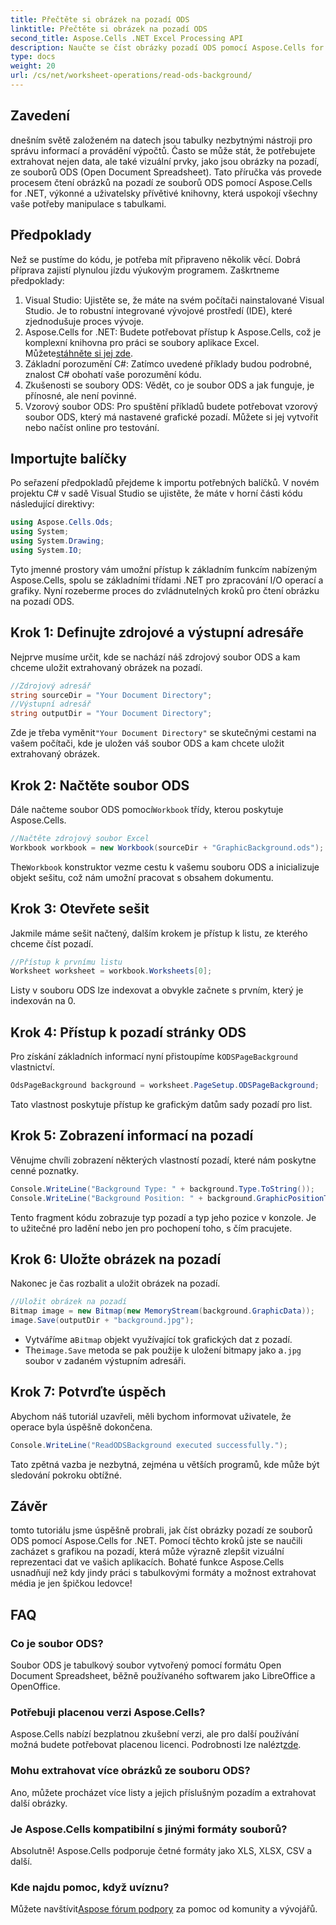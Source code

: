 ```yaml
---
title: Přečtěte si obrázek na pozadí ODS
linktitle: Přečtěte si obrázek na pozadí ODS
second_title: Aspose.Cells .NET Excel Processing API
description: Naučte se číst obrázky pozadí ODS pomocí Aspose.Cells for .NET s tímto komplexním, podrobným návodem. Ideální pro vývojáře a nadšence.
type: docs
weight: 20
url: /cs/net/worksheet-operations/read-ods-background/
---
```

## Zavedení
dnešním světě založeném na datech jsou tabulky nezbytnými nástroji pro správu informací a provádění výpočtů. Často se může stát, že potřebujete extrahovat nejen data, ale také vizuální prvky, jako jsou obrázky na pozadí, ze souborů ODS (Open Document Spreadsheet). Tato příručka vás provede procesem čtení obrázků na pozadí ze souborů ODS pomocí Aspose.Cells for .NET, výkonné a uživatelsky přívětivé knihovny, která uspokojí všechny vaše potřeby manipulace s tabulkami.
## Předpoklady
Než se pustíme do kódu, je potřeba mít připraveno několik věcí. Dobrá příprava zajistí plynulou jízdu výukovým programem. Zaškrtneme předpoklady:
1. Visual Studio: Ujistěte se, že máte na svém počítači nainstalované Visual Studio. Je to robustní integrované vývojové prostředí (IDE), které zjednodušuje proces vývoje.
2.  Aspose.Cells for .NET: Budete potřebovat přístup k Aspose.Cells, což je komplexní knihovna pro práci se soubory aplikace Excel. Můžete[stáhněte si jej zde](https://releases.aspose.com/cells/net/).
3. Základní porozumění C#: Zatímco uvedené příklady budou podrobné, znalost C# obohatí vaše porozumění kódu.
4. Zkušenosti se soubory ODS: Vědět, co je soubor ODS a jak funguje, je přínosné, ale není povinné.
5. Vzorový soubor ODS: Pro spuštění příkladů budete potřebovat vzorový soubor ODS, který má nastavené grafické pozadí. Můžete si jej vytvořit nebo načíst online pro testování.
## Importujte balíčky
Po seřazení předpokladů přejdeme k importu potřebných balíčků. V novém projektu C# v sadě Visual Studio se ujistěte, že máte v horní části kódu následující direktivy:
```csharp
using Aspose.Cells.Ods;
using System;
using System.Drawing;
using System.IO;
```
Tyto jmenné prostory vám umožní přístup k základním funkcím nabízeným Aspose.Cells, spolu se základními třídami .NET pro zpracování I/O operací a grafiky.
Nyní rozeberme proces do zvládnutelných kroků pro čtení obrázku na pozadí ODS. 
## Krok 1: Definujte zdrojové a výstupní adresáře
Nejprve musíme určit, kde se nachází náš zdrojový soubor ODS a kam chceme uložit extrahovaný obrázek na pozadí.
```csharp
//Zdrojový adresář
string sourceDir = "Your Document Directory";
//Výstupní adresář
string outputDir = "Your Document Directory";
```
Zde je třeba vyměnit`"Your Document Directory"` se skutečnými cestami na vašem počítači, kde je uložen váš soubor ODS a kam chcete uložit extrahovaný obrázek.
## Krok 2: Načtěte soubor ODS 
 Dále načteme soubor ODS pomocí`Workbook` třídy, kterou poskytuje Aspose.Cells.
```csharp
//Načtěte zdrojový soubor Excel
Workbook workbook = new Workbook(sourceDir + "GraphicBackground.ods");
```
 The`Workbook` konstruktor vezme cestu k vašemu souboru ODS a inicializuje objekt sešitu, což nám umožní pracovat s obsahem dokumentu.
## Krok 3: Otevřete sešit 
Jakmile máme sešit načtený, dalším krokem je přístup k listu, ze kterého chceme číst pozadí.
```csharp
//Přístup k prvnímu listu
Worksheet worksheet = workbook.Worksheets[0];
```
Listy v souboru ODS lze indexovat a obvykle začnete s prvním, který je indexován na 0.
## Krok 4: Přístup k pozadí stránky ODS 
 Pro získání základních informací nyní přistoupíme k`ODSPageBackground` vlastnictví.
```csharp
OdsPageBackground background = worksheet.PageSetup.ODSPageBackground;
```
Tato vlastnost poskytuje přístup ke grafickým datům sady pozadí pro list.
## Krok 5: Zobrazení informací na pozadí
Věnujme chvíli zobrazení některých vlastností pozadí, které nám poskytne cenné poznatky.
```csharp
Console.WriteLine("Background Type: " + background.Type.ToString());
Console.WriteLine("Background Position: " + background.GraphicPositionType.ToString());
```
Tento fragment kódu zobrazuje typ pozadí a typ jeho pozice v konzole. Je to užitečné pro ladění nebo jen pro pochopení toho, s čím pracujete.
## Krok 6: Uložte obrázek na pozadí 
Nakonec je čas rozbalit a uložit obrázek na pozadí.
```csharp
//Uložit obrázek na pozadí
Bitmap image = new Bitmap(new MemoryStream(background.GraphicData));
image.Save(outputDir + "background.jpg");
```
-  Vytváříme a`Bitmap` objekt využívající tok grafických dat z pozadí.
-  The`image.Save` metoda se pak použije k uložení bitmapy jako a`.jpg` soubor v zadaném výstupním adresáři. 
## Krok 7: Potvrďte úspěch 
Abychom náš tutoriál uzavřeli, měli bychom informovat uživatele, že operace byla úspěšně dokončena.
```csharp
Console.WriteLine("ReadODSBackground executed successfully.");
```
Tato zpětná vazba je nezbytná, zejména u větších programů, kde může být sledování pokroku obtížné.
## Závěr
tomto tutoriálu jsme úspěšně probrali, jak číst obrázky pozadí ze souborů ODS pomocí Aspose.Cells for .NET. Pomocí těchto kroků jste se naučili zacházet s grafikou na pozadí, která může výrazně zlepšit vizuální reprezentaci dat ve vašich aplikacích. Bohaté funkce Aspose.Cells usnadňují než kdy jindy práci s tabulkovými formáty a možnost extrahovat média je jen špičkou ledovce!
## FAQ
### Co je soubor ODS?
Soubor ODS je tabulkový soubor vytvořený pomocí formátu Open Document Spreadsheet, běžně používaného softwarem jako LibreOffice a OpenOffice.
### Potřebuji placenou verzi Aspose.Cells?
 Aspose.Cells nabízí bezplatnou zkušební verzi, ale pro další používání možná budete potřebovat placenou licenci. Podrobnosti lze nalézt[zde](https://purchase.aspose.com/buy).
### Mohu extrahovat více obrázků ze souboru ODS?
Ano, můžete procházet více listy a jejich příslušným pozadím a extrahovat další obrázky.
### Je Aspose.Cells kompatibilní s jinými formáty souborů?
Absolutně! Aspose.Cells podporuje četné formáty jako XLS, XLSX, CSV a další.
### Kde najdu pomoc, když uvíznu?
 Můžete navštívit[Aspose fórum podpory](https://forum.aspose.com/c/cells/9) za pomoc od komunity a vývojářů.